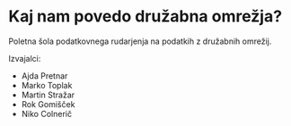 Kaj nam povedo družabna omrežja?
================================

Poletna šola podatkovnega rudarjenja na podatkih z družabnih omrežij.


Izvajalci:
- Ajda Pretnar
- Marko Toplak
- Martin Stražar
- Rok Gomišček
- Niko Colnerič

